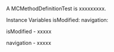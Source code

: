 A MCMethodDefinitionTest is xxxxxxxxx.Instance Variables	isModified:		<Object>	navigation:		<Object>isModified	- xxxxxnavigation	- xxxxx